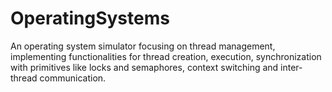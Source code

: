 # OperatingSystems
  An operating system simulator focusing on thread management, implementing functionalities for thread creation, execution, synchronization with primitives like locks and semaphores, context switching and inter-thread communication.
